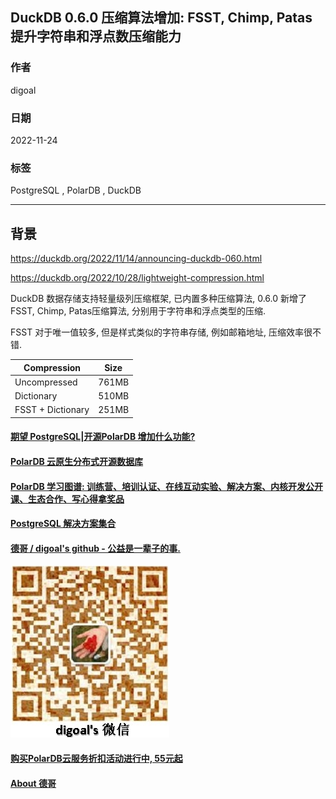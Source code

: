 ## DuckDB 0.6.0 压缩算法增加: FSST, Chimp, Patas 提升字符串和浮点数压缩能力    
                    
### 作者                    
digoal                    
                    
### 日期                    
2022-11-24                   
                    
### 标签                    
PostgreSQL , PolarDB , DuckDB         
                    
----                    
                    
## 背景             
https://duckdb.org/2022/11/14/announcing-duckdb-060.html        
  
https://duckdb.org/2022/10/28/lightweight-compression.html  
  
DuckDB 数据存储支持轻量级列压缩框架, 已内置多种压缩算法, 0.6.0 新增了FSST, Chimp, Patas压缩算法, 分别用于字符串和浮点类型的压缩.   
  
FSST 对于唯一值较多, 但是样式类似的字符串存储, 例如邮箱地址, 压缩效率很不错.     
  
Compression	|Size  
---|---  
Uncompressed|	761MB  
Dictionary	|510MB  
FSST + Dictionary	|251MB  
  
  
  
#### [期望 PostgreSQL|开源PolarDB 增加什么功能?](https://github.com/digoal/blog/issues/76 "269ac3d1c492e938c0191101c7238216")
  
  
#### [PolarDB 云原生分布式开源数据库](https://github.com/ApsaraDB "57258f76c37864c6e6d23383d05714ea")
  
  
#### [PolarDB 学习图谱: 训练营、培训认证、在线互动实验、解决方案、内核开发公开课、生态合作、写心得拿奖品](https://www.aliyun.com/database/openpolardb/activity "8642f60e04ed0c814bf9cb9677976bd4")
  
  
#### [PostgreSQL 解决方案集合](https://yq.aliyun.com/topic/118 "40cff096e9ed7122c512b35d8561d9c8")
  
  
#### [德哥 / digoal's github - 公益是一辈子的事.](https://github.com/digoal/blog/blob/master/README.md "22709685feb7cab07d30f30387f0a9ae")
  
  
![digoal's wechat](../pic/digoal_weixin.jpg "f7ad92eeba24523fd47a6e1a0e691b59")
  
  
#### [购买PolarDB云服务折扣活动进行中, 55元起](https://www.aliyun.com/activity/new/polardb-yunparter?userCode=bsb3t4al "e0495c413bedacabb75ff1e880be465a")
  
  
#### [About 德哥](https://github.com/digoal/blog/blob/master/me/readme.md "a37735981e7704886ffd590565582dd0")
  
